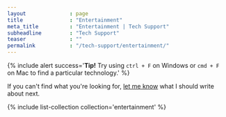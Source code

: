 ```yaml
---
layout              : page
title               : "Entertainment"
meta_title          : "Entertainment | Tech Support"
subheadline         : "Tech Support"
teaser              : ""
permalink           : "/tech-support/entertainment/"
---
```


{% include alert success='**Tip!** Try using `ctrl + F` on Windows or `cmd + F` on Mac 
to find a particular technology.' %}

If you can't find what you're looking for, 
[let me know](https://docs.google.com/forms/d/e/1FAIpQLSdhNlDfs5vmFZtDhH4eGvkOUnWXz-I4OpOPBj4gARDArGNTKA/viewform)
what I should write about next.

{% include list-collection collection='entertainment' %}